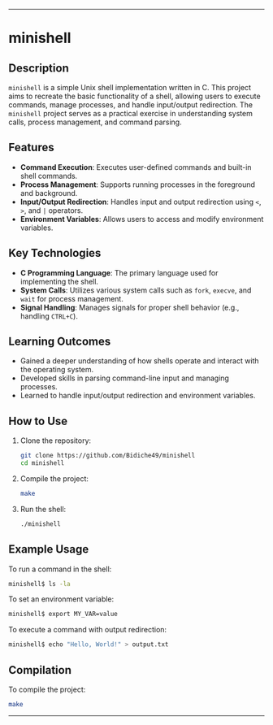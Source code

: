 
---

# minishell

## Description

`minishell` is a simple Unix shell implementation written in C. This project aims to recreate the basic functionality of a shell, allowing users to execute commands, manage processes, and handle input/output redirection. The `minishell` project serves as a practical exercise in understanding system calls, process management, and command parsing.

## Features

- **Command Execution**: Executes user-defined commands and built-in shell commands.
- **Process Management**: Supports running processes in the foreground and background.
- **Input/Output Redirection**: Handles input and output redirection using `<`, `>`, and `|` operators.
- **Environment Variables**: Allows users to access and modify environment variables.

## Key Technologies

- **C Programming Language**: The primary language used for implementing the shell.
- **System Calls**: Utilizes various system calls such as `fork`, `execve`, and `wait` for process management.
- **Signal Handling**: Manages signals for proper shell behavior (e.g., handling `CTRL+C`).

## Learning Outcomes

- Gained a deeper understanding of how shells operate and interact with the operating system.
- Developed skills in parsing command-line input and managing processes.
- Learned to handle input/output redirection and environment variables.

## How to Use

1. Clone the repository:
   ```bash
   git clone https://github.com/Bidiche49/minishell
   cd minishell
   ```
2. Compile the project:
   ```bash
   make
   ```
3. Run the shell:
   ```bash
   ./minishell
   ```

## Example Usage

To run a command in the shell:
```bash
minishell$ ls -la
```

To set an environment variable:
```bash
minishell$ export MY_VAR=value
```

To execute a command with output redirection:
```bash
minishell$ echo "Hello, World!" > output.txt
```

## Compilation

To compile the project:
```bash
make
```

---
